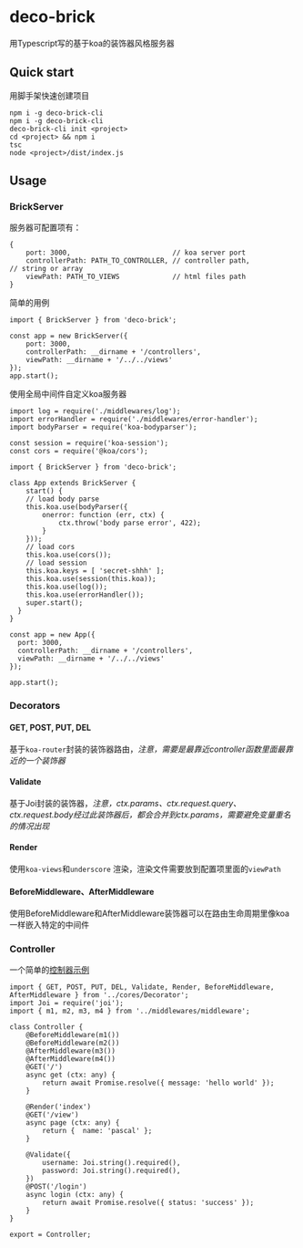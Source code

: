 # deco-brick

用Typescript写的基于koa的装饰器风格服务器

## Quick start

用脚手架快速创建项目

```
npm i -g deco-brick-cli
npm i -g deco-brick-cli
deco-brick-cli init <project>
cd <project> && npm i
tsc
node <project>/dist/index.js
```

## Usage

### BrickServer

服务器可配置项有：

```
{
	port: 3000,                         // koa server port
	controllerPath: PATH_TO_CONTROLLER, // controller path, 										// string or array
	viewPath: PATH_TO_VIEWS             // html files path
}
```

简单的用例

```
import { BrickServer } from 'deco-brick';

const app = new BrickServer({
    port: 3000,
    controllerPath: __dirname + '/controllers',
    viewPath: __dirname + '/../../views'
});
app.start();

```

使用全局中间件自定义koa服务器

```
import log = require('./middlewares/log');
import errorHandler = require('./middlewares/error-handler');
import bodyParser = require('koa-bodyparser');

const session = require('koa-session');
const cors = require('@koa/cors');

import { BrickServer } from 'deco-brick';

class App extends BrickServer {
	start() {
	// load body parse
	this.koa.use(bodyParser({
		onerror: function (err, ctx) {
			ctx.throw('body parse error', 422);
		}
	}));
	// load cors
	this.koa.use(cors());
	// load session
	this.koa.keys = [ 'secret-shhh' ];
	this.koa.use(session(this.koa));
	this.koa.use(log());
	this.koa.use(errorHandler());
	super.start();
  }
}

const app = new App({
  port: 3000,
  controllerPath: __dirname + '/controllers',
  viewPath: __dirname + '/../../views'
});

app.start();
```

### Decorators

#### GET, POST, PUT, DEL

基于`koa-router`封装的装饰器路由，*注意，需要是最靠近controller函数里面最靠近的一个装饰器*

#### Validate

基于Joi封装的装饰器，*注意，ctx.params、ctx.request.query、ctx.request.body经过此装饰器后，都会合并到ctx.params，需要避免变量重名的情况出现*

#### Render

使用`koa-views`和`underscore` 渲染，渲染文件需要放到配置项里面的`viewPath`

#### BeforeMiddleware、AfterMiddleware

使用BeforeMiddleware和AfterMiddleware装饰器可以在路由生命周期里像koa一样嵌入特定的中间件

### Controller

一个简单的[控制器示例](https://github.com/pascallin/deco-brick/blob/master/src/example/controllers/test.ts)

```
import { GET, POST, PUT, DEL, Validate, Render, BeforeMiddleware, AfterMiddleware } from '../cores/Decorator';
import Joi = require('joi');
import { m1, m2, m3, m4 } from '../middlewares/middleware';

class Controller {
	@BeforeMiddleware(m1())
	@BeforeMiddleware(m2())
 	@AfterMiddleware(m3())
 	@AfterMiddleware(m4())  
	@GET('/')
	async get (ctx: any) {
		return await Promise.resolve({ message: 'hello world' });
  	}
	
	@Render('index')
 	@GET('/view')
  	async page (ctx: any) {
		return {  name: 'pascal' };
 	}

	@Validate({
		username: Joi.string().required(),
		password: Joi.string().required(),
 	})
 	@POST('/login')
 	async login (ctx: any) {
		return await Promise.resolve({ status: 'success' });
	}
}

export = Controller;

```